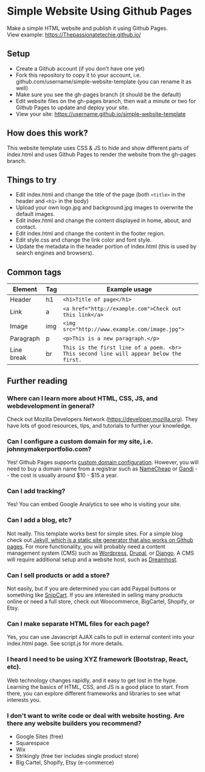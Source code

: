 # Simple Website Using Github Pages
Make a simple HTML website and publish it using Github Pages.  
View example: https://Thepassionatetechie.github.io/

## Setup
- Create a Github account (if you don't have one yet)
- Fork this repository to copy it to your account, i.e. github.com/username/simple-website-template (you can rename it as well)
- Make sure you see the gh-pages branch (it should be the default)
- Edit website files on the gh-pages branch, then wait a minute or two for Github Pages to update and deploy your site.
- View your site: https://username.github.io/simple-website-template

## How does this work?
This website template uses CSS & JS to hide and show different parts of index.html and uses Github Pages to render the website from the gh-pages branch.

## Things to try
- Edit index.html and change the title of the page (both ```<title>``` in the header and ```<h1>``` in the body)
- Upload your own logo.jpg and background.jpg images to overwrite the default images.
- Edit index.html and change the content displayed in home, about, and contact.
- Edit index.html and change the content in the footer region.
- Edit style.css and change the link color and font style.
- Update the metadata in the header portion of index.html (this is used by search engines and browsers).

## Common tags

Element | Tag | Example usage
--- | --- | ---
Header | h1 | ```<h1>Title of page</h1>```
Link | a | ```<a href="http://example.com">Check out this link</a>```
Image | img | ```<img src="http://www.example.com/image.jpg">```
Paragraph | p | ```<p>This is a new paragraph.</p>```
Line break | br | ```This is the first line of a poem. <br> This second line will appear below the first. ```

## Further reading

### Where can I learn more about HTML, CSS, JS, and webdevelopment in general?
Check out Mozilla Developers Network (https://developer.mozilla.org). They have lots of good resources, tips, and tutorials to further your knowledge.

### Can I configure a custom domain for my site, i.e. johnnymakerportfolio.com?
Yes! Github Pages supports [custom domain configuration](https://help.github.com/en/github/working-with-github-pages/configuring-a-custom-domain-for-your-github-pages-site). However, you will need to buy a domain name from a registrar such as [NameCheap](https://www.namecheap.com/) or [Gandi](https://www.gandi.net/) -- the cost is usually around $10 - $15 a year.

### Can I add tracking?
Yes! You can embed Google Analytics to see who is visiting your site.

### Can I add a blog, etc?
Not really. This template works best for simple sites. For a simple blog check out [Jekyll, which is a static site generator that also works on Github pages](https://help.github.com/en/github/working-with-github-pages/setting-up-a-github-pages-site-with-jekyll). For more functionality, you will probably need a content management system (CMS) such as [Wordpress](https://wordpress.com), [Drupal](http://drupal.org), or [Django](https://www.djangoproject.com). A CMS will require additional setup and a website host, such as [Dreamhost](https://www.dreamhost.com/). 

### Can I sell products or add a store?
Not easily, but if you are determined you can add Paypal buttons or something like [SnipCart](https://snipcart.com/). If you are interested in selling many products online or need a full store, check out Woocommerce, BigCartel, Shopify, or Etsy.

### Can I make separate HTML files for each page?
Yes, you can use Javascript AJAX calls to pull in external content into your index.html page. See script.js for more details.

### I heard I need to be using XYZ framework (Bootstrap, React, etc).
Web technology changes rapidly, and it easy to get lost in the hype. Learning the basics of HTML, CSS, and JS is a good place to start. From there, you can explore different frameworks and libraries to see what interests you.

### I don't want to write code or deal with website hosting. Are there any website builders you recommend?
- Google Sites (free)
- Squarespace
- Wix
- Strikingly (free tier includes single product store)
- Big Cartel, Shopify, Etsy (e-commerce)



